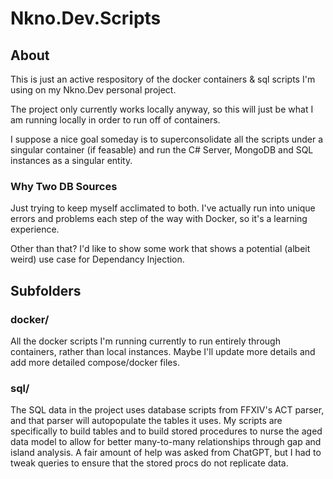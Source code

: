 # Nkno.Dev.Scripts
## About
This is just an active respository of the docker containers & sql scripts I'm using on my Nkno.Dev personal project.

The project only currently works locally anyway, so this will just be what I am running locally in order to run off of containers.

I suppose a nice goal someday is to superconsolidate all the scripts under a singular container (if feasable) and run the C# Server, MongoDB and SQL instances as a singular entity.

### Why Two DB Sources
Just trying to keep myself acclimated to both. I've actually run into unique errors and problems each step of the way with Docker, so it's a learning experience. 

Other than that? I'd like to show some work that shows a potential (albeit weird) use case for Dependancy Injection.

## Subfolders
### docker/
All the docker scripts I'm running currently to run entirely through containers, rather than local instances. Maybe I'll update more details and add more detailed compose/docker files.

### sql/
The SQL data in the project uses database scripts from FFXIV's ACT parser, and that parser will autopopulate the tables it uses. My scripts are specifically to build tables and to build stored procedures to nurse the aged data model to allow for better many-to-many relationships through gap and island analysis. A fair amount of help was asked from ChatGPT, but I had to tweak queries to ensure that the stored procs do not replicate data.
